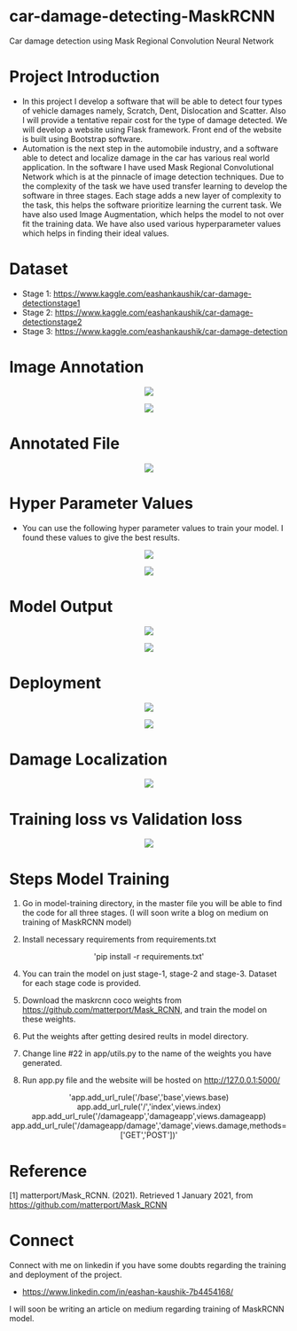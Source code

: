# car-damage-detecting-MaskRCNN
Car damage detection using Mask Regional Convolution Neural Network

# Project Introduction
- In this project I develop a software that will be able to detect four types of vehicle damages namely, Scratch, Dent, Dislocation and Scatter. Also I will provide a tentative repair cost for the type of damage detected. We will develop a website using Flask framework. Front end of the website is built using Bootstrap software.
- Automation is the next step in the automobile industry, and a software able to detect and localize damage in the car has various real world application. In the software I have used Mask Regional Convolutional Network which is at the pinnacle of image detection techniques. Due to the complexity of the task we have used transfer learning to develop the software in three stages. Each stage adds a new layer of complexity to the task, this helps the software prioritize learning the current task. We have also used Image Augmentation, which helps the model to not over fit the training data.  We have also used various hyperparameter values which helps in finding their ideal values.

# Dataset
- Stage 1: https://www.kaggle.com/eashankaushik/car-damage-detectionstage1
- Stage 2: https://www.kaggle.com/eashankaushik/car-damage-detectionstage2
- Stage 3: https://www.kaggle.com/eashankaushik/car-damage-detection

# Image Annotation

<p align="center">
  <img src="https://user-images.githubusercontent.com/50113394/122675966-8302e900-d1f9-11eb-8623-3a94ac231d7a.png" />
</p>

<p align="center">
  <img src="https://user-images.githubusercontent.com/50113394/122676009-9dd55d80-d1f9-11eb-99aa-7525630aa98b.png" />
</p>

# Annotated File

<p align="center">
  <img src="https://user-images.githubusercontent.com/50113394/122676016-a168e480-d1f9-11eb-97f4-dbde52f7821f.png" />
</p>

# Hyper Parameter Values
- You can use the following hyper parameter values to train your model. I found these values to give the best results.

<p align="center">
  <img src="https://user-images.githubusercontent.com/50113394/122676039-bd6c8600-d1f9-11eb-88df-3e730925708a.png" />
</p>

<p align="center">
  <img src="https://user-images.githubusercontent.com/50113394/122676047-c78e8480-d1f9-11eb-8d4e-72e526cd1719.png" />
</p>

# Model Output

<p align="center">
  <img src="https://user-images.githubusercontent.com/50113394/122676087-fa387d00-d1f9-11eb-9bd1-bf52dfc40932.png" />
</p>

<p align="center">
  <img src="https://user-images.githubusercontent.com/50113394/122676106-13412e00-d1fa-11eb-852c-b96c5d0e57c1.png" />
</p>

# Deployment

<p align="center">
  <img src="https://user-images.githubusercontent.com/50113394/122676067-e12fcc00-d1f9-11eb-8ec7-4e704a47f83d.png" />
</p>

<p align="center">
  <img src="https://user-images.githubusercontent.com/50113394/122676093-04f31200-d1fa-11eb-853e-202102a1b8e7.png" />
</p>

# Damage Localization

<p align="center">
  <img src="https://user-images.githubusercontent.com/50113394/122676130-27852b00-d1fa-11eb-8e92-2dfdcabd6457.png" />
</p>

# Training loss vs Validation loss

<p align="center">
  <img src="https://user-images.githubusercontent.com/50113394/122676186-82b71d80-d1fa-11eb-88cc-708786320ba3.png" />
</p>

# Steps Model Training
 1) Go in model-training directory, in the master file you will be able to find the code for all three stages. (I will soon write a blog on medium on training of MaskRCNN model)
 
 2) Install necessary requirements from requirements.txt
 <center> 'pip install -r requirements.txt' </center>
 
 4) You can train the model on just stage-1, stage-2 and stage-3. Dataset for each stage code is provided.
 
 5) Download the maskrcnn coco weights from https://github.com/matterport/Mask_RCNN, and train the model on these weights. 
 
 6) Put the weights after getting desired reults in model directory. 
 
 7) Change line #22 in app/utils.py to the name of the weights you have generated.
 
 8) Run app.py file and the website will be hosted on http://127.0.0.1:5000/
 

<center> 'app.add_url_rule('/base','base',views.base)
app.add_url_rule('/','index',views.index)
app.add_url_rule('/damageapp','damageapp',views.damageapp)
app.add_url_rule('/damageapp/damage','damage',views.damage,methods=['GET','POST'])' </center>

# Reference

[1] matterport/Mask_RCNN. (2021). Retrieved 1 January 2021, from https://github.com/matterport/Mask_RCNN

# Connect 

Connect with me on linkedin if you have some doubts regarding the training and deployment of the project.
- https://www.linkedin.com/in/eashan-kaushik-7b4454168/

I will soon be writing an article on medium regarding training of MaskRCNN model. 

